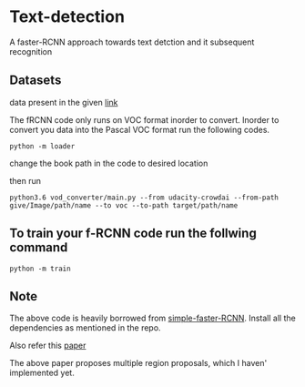 # Text-detection
A faster-RCNN approach towards text detction and it subsequent recognition

## Datasets

data present in the given [link]()

The fRCNN code only runs on VOC format inorder to convert.
Inorder to convert you data into the Pascal VOC format run the following codes.

`python -m loader`

change the book path in the code to desired location

then run

```
python3.6 vod_converter/main.py --from udacity-crowdai --from-path give/Image/path/name --to voc --to-path target/path/name

```
## To train your f-RCNN code run the follwing command

```
python -m train
```

## Note

The above code is heavily borrowed from [simple-faster-RCNN](https://github.com/chenyuntc/simple-faster-rcnn-pytorch). Install all the dependencies as mentioned in the repo. 

Also refer this [paper](https://ieeexplore.ieee.org/stamp/stamp.jsp?tp=&arnumber=8270290) 

The above paper proposes multiple region proposals, which I haven' implemented yet.